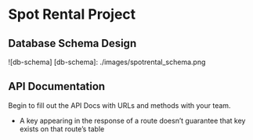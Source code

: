 # Spot Rental Project

## Database Schema Design

![db-schema]
[db-schema]: ./images/spotrental_schema.png

## API Documentation

Begin to fill out the API Docs with URLs and methods with your team.

- A key appearing in the response of a route doesn’t guarantee that key exists on that route’s table
